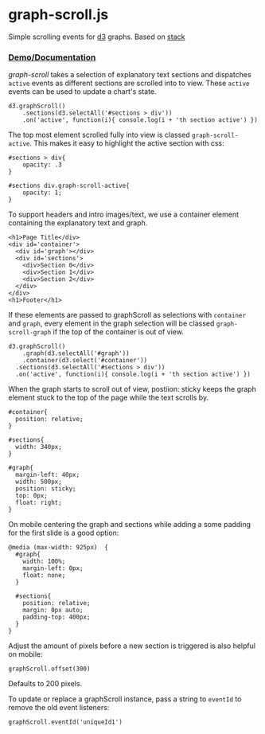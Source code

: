 # graph-scroll.js

Simple scrolling events for [d3](https://github.com/mbostock/d3) graphs. Based on [stack](https://github.com/mbostock/stack.git)

### [Demo/Documentation](http://1wheel.github.io/graph-scroll/)

*graph-scroll* takes a selection of explanatory text sections and dispatches `active` events as different sections are scrolled into to view. These `active` events can be used to update a chart's state.

```
d3.graphScroll()
    .sections(d3.selectAll('#sections > div'))
    .on('active', function(i){ console.log(i + 'th section active') })
```

The top most element scrolled fully into view is classed `graph-scroll-active`. This makes it easy to highlight the active section with css: 

```
#sections > div{
	opacity: .3
} 

#sections div.graph-scroll-active{
	opacity: 1;
}
```

To support headers and intro images/text, we use a container element containing the explanatory text and graph.

```
<h1>Page Title</div>
<div id='container'>
  <div id='graph'></div>
  <div id='sections'>
    <div>Section 0</div>
    <div>Section 1</div>
    <div>Section 2</div>
  </div>
</div>
<h1>Footer</h1>
```

If these elements are passed to graphScroll as selections with `container` and `graph`, every element in the graph selection will be classed `graph-scroll-graph` if the top of the container is out of view. 

```
d3.graphScroll()
	.graph(d3.selectAll('#graph'))
	.container(d3.select('#container'))
  .sections(d3.selectAll('#sections > div'))
  .on('active', function(i){ console.log(i + 'th section active') })

```

When the graph starts to scroll out of view, postiion: sticky keeps the graph element stuck to the top of the page while the text scrolls by.

```
#container{
  position: relative;
}

#sections{
  width: 340px;
}

#graph{
  margin-left: 40px;
  width: 500px;
  position: sticky;
  top: 0px;
  float: right;
}
```


On mobile centering the graph and sections while adding a some padding for the first slide is a good option:

```
@media (max-width: 925px)  {
  #graph{
    width: 100%;
    margin-left: 0px;
    float: none;
  }

  #sections{
    position: relative;
    margin: 0px auto;
    padding-top: 400px;
  }
}
```

Adjust the amount of pixels before a new section is triggered is also helpful on mobile:

```
graphScroll.offset(300)
```

Defaults to 200 pixels. 

To update or replace a graphScroll instance, pass a string to `eventId` to remove the old event listeners: 

```
graphScroll.eventId('uniqueId1')
```
